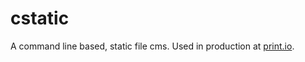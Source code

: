 # cstatic

A command line based, static file cms. Used in production at [print.io](http://www.print.io).



